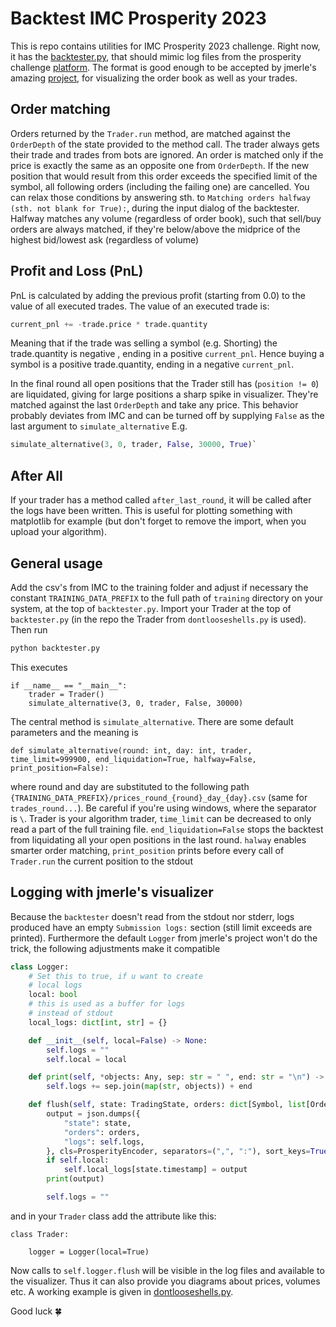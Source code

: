 # Backtest IMC Prosperity 2023

This is repo contains utilities for IMC Prosperity 2023 challenge.
Right now, it has the [backtester.py](./backtester.py), that should mimic log files from
the prosperity challenge [platform](https://prosperity.imc.com/).
The format is good enough to be accepted by jmerle's amazing [project](https://github.com/jmerle/imc-prosperity-visualizer),
for visualizing the order book as well as your trades.

## Order matching
Orders returned by the `Trader.run` method, are matched against the `OrderDepth`
of the state provided to the method call. The trader always gets their trade and
trades from bots are ignored. An order is matched only if the price is exactly the
same as an opposite one from `OrderDepth`. If the new position that would result from
this order exceeds the specified limit of the symbol, all following orders (including the failing one)
are cancelled. You can relax those conditions by answering sth. to `Matching orders halfway (sth. not blank for True):`, during the input dialog
of the backtester. Halfway matches any volume (regardless of order book), such that
sell/buy orders are always matched, if they're below/above the midprice
of the highest bid/lowest ask (regardless of volume)

## Profit and Loss (PnL)
PnL is calculated by adding the previous profit (starting from 0.0) to the value
of all executed trades. The value of an executed trade is:

```python
current_pnl += -trade.price * trade.quantity
```
Meaning that if the trade was selling a symbol (e.g. Shorting) the trade.quantity is negative ,
ending in a positive `current_pnl`. Hence buying a symbol is a positive trade.quantity, ending in a negative `current_pnl`.

In the final round all open positions that the Trader still has (`position != 0`) are liquidated, giving
for large positions a sharp spike in visualizer. They're matched against the last `OrderDepth` and take any price.
This behavior probably deviates from IMC and can be turned off by supplying `False` as the last argument to `simulate_alternative`
E.g.
```python
simulate_alternative(3, 0, trader, False, 30000, True)`
```


## After All
If your trader has a method called `after_last_round`, it will be called after the logs have been written.
This is useful for plotting something with matplotlib for example (but don't forget to remove the import,
when you upload your algorithm).

## General usage
Add the csv's from IMC to the training folder and adjust if necessary the constant `TRAINING_DATA_PREFIX`
to the full path of `training` directory on your system, at the top of `backtester.py`.
Import your Trader at the top of `backtester.py` (in the repo the Trader from `dontlooseshells.py` is used).
Then run
```bash
python backtester.py
```
This executes
```
if __name__ == "__main__":
    trader = Trader()
    simulate_alternative(3, 0, trader, False, 30000)
```
The central method is `simulate_alternative`. There are some default parameters
and the meaning is
```
def simulate_alternative(round: int, day: int, trader, time_limit=999900, end_liquidation=True, halfway=False, print_position=False):
```
where round and day are substituted to the following path `{TRAINING_DATA_PREFIX}/prices_round_{round}_day_{day}.csv` (same for `trades_round...`).
Be careful if you're using windows, where the separator is `\`. Trader is your algorithm trader, `time_limit` can be decreased to only read a part of the full training file. `end_liquidation=False` stops the backtest from liquidating all your open positions in the last round. `halway` enables smarter order matching, `print_position` prints before every call of `Trader.run`
the current position to the stdout

## Logging with jmerle's visualizer
Because the `backtester` doesn't read from the stdout nor stderr, logs produced have an empty `Submission logs:` section (still limit exceeds are printed).
Furthermore the default `Logger` from jmerle's project won't do the trick, the following adjustments make it compatible

```python
class Logger:
    # Set this to true, if u want to create
    # local logs
    local: bool 
    # this is used as a buffer for logs
    # instead of stdout
    local_logs: dict[int, str] = {}

    def __init__(self, local=False) -> None:
        self.logs = ""
        self.local = local

    def print(self, *objects: Any, sep: str = " ", end: str = "\n") -> None:
        self.logs += sep.join(map(str, objects)) + end

    def flush(self, state: TradingState, orders: dict[Symbol, list[Order]]) -> None:
        output = json.dumps({
            "state": state,
            "orders": orders,
            "logs": self.logs,
        }, cls=ProsperityEncoder, separators=(",", ":"), sort_keys=True)
        if self.local:
            self.local_logs[state.timestamp] = output
        print(output)

        self.logs = ""
```

and in your `Trader` class add the attribute like this:
```
class Trader:

    logger = Logger(local=True)
```
Now calls to `self.logger.flush` will be visible in the log files and available to the visualizer.
Thus it can also provide you diagrams about prices, volumes etc.
A working example is given in [dontlooseshells.py](./dontlooseshells.py).

Good luck 🍀
